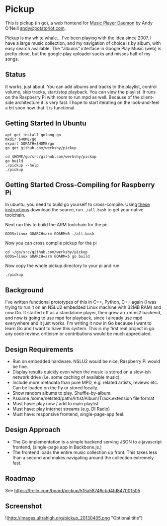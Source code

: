 Pickup
======

This is pickup (in go), a web frontend for [Music Player Daemon](http://mpd.wikia.com/wiki/Music_Player_Daemon_Wiki) by Andy O'Neill
<andy@potatoriot.com>.

Pickup is my white whale... I've been playing with the idea since 2007. I have a
large music collection, and my navigation of choice is by album, with easy
search available. The "albums" interface in Google Play Music (web) is pretty
close, but the google play uploader sucks and misses half of my songs.

Status
------

It works, just about. You can add albums and tracks to the playlist, control
volume, skip tracks, start/stop playback. You can view the playlist. It runs on
the Raspberry Pi with room to run mpd as well. Because of the client-side
architecture it is very fast. I hope to start iterating on the look-and-feel a
bit soon now that it is functional.

Getting Started In Ubuntu
-------------------------

    apt-get install golang-go
    mkdir $HOME/go
    export GOPATH=$HOME/go
    go get github.com/werkshy/pickup

    cd $HOME/go/src/github.com/werkshy/pickup
    go build
    ./pickup --help
    ./pickup

Getting Started Cross-Compiling for Raspberry Pi
------------------------------------------------

In ubuntu, you need to build go yourself to cross-compile.
Using [these instructions](http://golang.org/doc/install/source) download the
source, run `./all.bash` to get your native toolchain.

Next run this to build the ARM toolchain for the pi:

    GOOS=linux GOARCH=arm GOARM=5 ./all.bash

Now you can cross compile pickup for the pi

    cd ~/go/src/github.com/werkshy/pickup
    GOOS=linux GOARCH=arm GOARM=5 go build

Now copy the whole pickup directory to your pi and run

    ./pickup


Background
-----------

I've written functional prototypes of this in C++, Python, C++ again (I was
trying to run it on an NSLU2 embedded Linux machine with 32MB RAM) and now Go.
It started off as a standalone player, then grew an xmms2 backend, and now is
going to use mpd for playback, since I already use mpd everywhere and it just
works. I'm writing it now in Go because I want to learn Go and I want to have
this system. This is my first real project in go: any code review, criticism or
contributions would be much appreciated.

Design Requirements
--------------------

- Run on embedded hardware. NSLU2 would be nice, Raspberry Pi would be
  fine.
- Display results quickly even when the music is stored on a slow-ish network
  drive (i.e. some caching of available music).
- Include more metadata than pure MPD, e.g. related artists, reviews etc. Can be
  loaded on the fly or stored locally.
- Show random albums to play. Shuffle-by-album.
- Assume /some/netsted/path/Artist/Album/Track.extension file format
- Must have: play now / add to main playlist
- Must have: play internet streams (e.g. DI Radio)
- Must have: responsive frontend, single-page-app feel.

Design Approach
-----------------

- The Go implementation is a simple backend serving JSON to a javascript
  frontend, (single-page app in Backbone.js.)
- The frontend loads the entire music collection up front. This takes less than
  a second and makes navigating around the collection extremely fast.


Roadmap
-------

See https://trello.com/board/pickup/515a58746cbd4fd847001505


Screenshot
----------
!(http://images.ultrahigh.org/pickup_20130405.png "Optional title")
